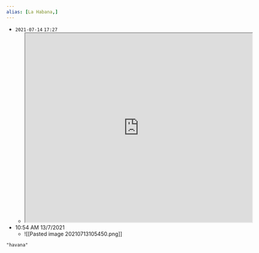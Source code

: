 ```yaml
---
alias: [La Habana,]
---
```


- `2021-07-14`  `17:27`
	- <iframe src="https://www.youtube.com/watch?v=BQ0mxQXmLsk" width="600" height="500" ></iframe>
- 10:54 AM 13/7/2021
	- ![[Pasted image 20210713105450.png]]
```query 2022-03-17 00:16
"havana"
```